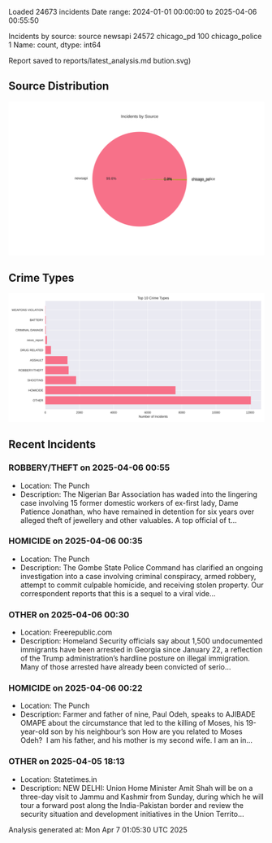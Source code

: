 
Loaded 24673 incidents
Date range: 2024-01-01 00:00:00 to 2025-04-06 00:55:50

Incidents by source:
source
newsapi           24572
chicago_pd          100
chicago_police        1
Name: count, dtype: int64

Report saved to reports/latest_analysis.md
bution.svg)

## Source Distribution
![Source Distribution](images/source_distribution.svg)

## Crime Types
![Crime Types](images/crime_types.svg)

## Recent Incidents

### ROBBERY/THEFT on 2025-04-06 00:55
- Location: The Punch
- Description: The Nigerian Bar Association has waded into the lingering case involving 15 former domestic workers of ex-first lady, Dame Patience Jonathan, who have remained in detention for six years over alleged theft of jewellery and other valuables. A top official of t…


### HOMICIDE on 2025-04-06 00:35
- Location: The Punch
- Description: The Gombe State Police Command has clarified an ongoing investigation into a case involving criminal conspiracy, armed robbery, attempt to commit culpable homicide, and receiving stolen property. Our correspondent reports that this is a sequel to a viral vide…


### OTHER on 2025-04-06 00:30
- Location: Freerepublic.com
- Description: Homeland Security officials say about 1,500 undocumented immigrants have been arrested in Georgia since January 22, a reflection of the Trump administration’s hardline posture on illegal immigration. Many of those arrested have already been convicted of serio…


### HOMICIDE on 2025-04-06 00:22
- Location: The Punch
- Description: Farmer and father of nine, Paul Odeh, speaks to AJIBADE OMAPE about the circumstance that led to the killing of Moses, his 19-year-old son by his neighbour’s son How are you related to Moses Odeh?  I am his father, and his mother is my second wife. I am an in…


### OTHER on 2025-04-05 18:13
- Location: Statetimes.in
- Description: NEW DELHI: Union Home Minister Amit Shah will be on a three-day visit to Jammu and Kashmir from Sunday, during which he will tour a forward post along the India-Pakistan border and review the security situation and development initiatives in the Union Territo…

Analysis generated at: Mon Apr  7 01:05:30 UTC 2025

